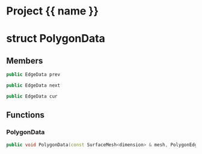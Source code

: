 <script setup>
import {useRoute} from 'vitepress'
const {path} = useRoute()
const tokens = path.split('/')
const words = tokens[2].split('-');
for (let i = 0; i < words.length; i++) {
    words[i] = words[i].charAt(0).toUpperCase() + words[i].slice(1);
    words[i] = words[i].replace('geode', 'Geode')
}
const name = words.join('-');
</script>
# Project {{ name }}

# struct PolygonData


## Members

```cpp
public EdgeData prev

```

```cpp
public EdgeData next

```

```cpp
public EdgeData cur

```



## Functions

### PolygonData

```cpp
public void PolygonData(const SurfaceMesh<dimension> & mesh, PolygonEdge edge)
```




